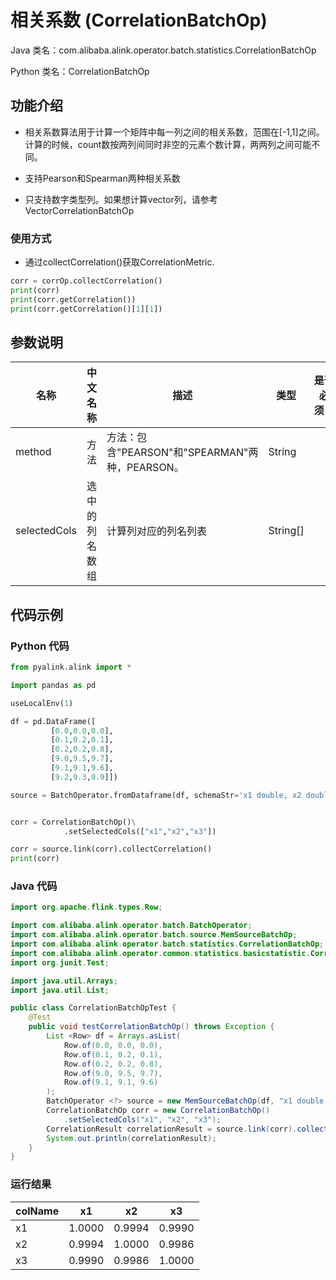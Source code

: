 # 相关系数 (CorrelationBatchOp)
Java 类名：com.alibaba.alink.operator.batch.statistics.CorrelationBatchOp

Python 类名：CorrelationBatchOp


## 功能介绍

* 相关系数算法用于计算一个矩阵中每一列之间的相关系数，范围在[-1,1]之间。计算的时候，count数按两列间同时非空的元素个数计算，两两列之间可能不同。

* 支持Pearson和Spearman两种相关系数

* 只支持数字类型列。如果想计算vector列，请参考VectorCorrelationBatchOp

### 使用方式
* 通过collectCorrelation()获取CorrelationMetric.
```python
corr = corrOp.collectCorrelation()
print(corr)
print(corr.getCorrelation())
print(corr.getCorrelation()[1][1])
```

## 参数说明


| 名称 | 中文名称 | 描述 | 类型 | 是否必须？ | 取值范围 | 默认值 |
| --- | --- | --- | --- | --- | --- | --- |
| method | 方法 | 方法：包含"PEARSON"和"SPEARMAN"两种，PEARSON。 | String |  | "PEARSON", "SPEARMAN" | "PEARSON" |
| selectedCols | 选中的列名数组 | 计算列对应的列名列表 | String[] |  |  | null |




## 代码示例
### Python 代码
```python
from pyalink.alink import *

import pandas as pd

useLocalEnv(1)

df = pd.DataFrame([
         [0.0,0.0,0.0],
         [0.1,0.2,0.1],
         [0.2,0.2,0.8],
         [9.0,9.5,9.7],
         [9.1,9.1,9.6],
         [9.2,9.3,9.9]])

source = BatchOperator.fromDataframe(df, schemaStr='x1 double, x2 double, x3 double')


corr = CorrelationBatchOp()\
            .setSelectedCols(["x1","x2","x3"])

corr = source.link(corr).collectCorrelation()
print(corr)

```
### Java 代码
```java
import org.apache.flink.types.Row;

import com.alibaba.alink.operator.batch.BatchOperator;
import com.alibaba.alink.operator.batch.source.MemSourceBatchOp;
import com.alibaba.alink.operator.batch.statistics.CorrelationBatchOp;
import com.alibaba.alink.operator.common.statistics.basicstatistic.CorrelationResult;
import org.junit.Test;

import java.util.Arrays;
import java.util.List;

public class CorrelationBatchOpTest {
	@Test
	public void testCorrelationBatchOp() throws Exception {
		List <Row> df = Arrays.asList(
			Row.of(0.0, 0.0, 0.0),
			Row.of(0.1, 0.2, 0.1),
			Row.of(0.2, 0.2, 0.8),
			Row.of(9.0, 9.5, 9.7),
			Row.of(9.1, 9.1, 9.6)
		);
		BatchOperator <?> source = new MemSourceBatchOp(df, "x1 double, x2 double, x3 double");
		CorrelationBatchOp corr = new CorrelationBatchOp()
			.setSelectedCols("x1", "x2", "x3");
		CorrelationResult correlationResult = source.link(corr).collectCorrelation();
		System.out.println(correlationResult);
	}
}
```
### 运行结果

colName|x1|x2|x3
-------|---|---|---
x1|1.0000|0.9994|0.9990
x2|0.9994|1.0000|0.9986
x3|0.9990|0.9986|1.0000



